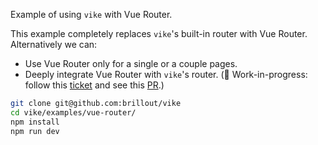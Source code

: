 Example of using `vike` with Vue Router.

This example completely replaces `vike`'s built-in router with Vue Router. Alternatively we can:
 - Use Vue Router only for a single or a couple pages.
 - Deeply integrate Vue Router with `vike`'s router. (:construction: Work-in-progress: follow this [ticket](https://github.com/brillout/vike/issues/9) and see this [PR](https://github.com/brillout/vike/pull/40).)

```bash
git clone git@github.com:brillout/vike
cd vike/examples/vue-router/
npm install
npm run dev
```
